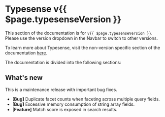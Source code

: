 # Typesense v{{ $page.typesenseVersion }}

This section of the documentation is for `v{{ $page.typesenseVersion }}`. Please use the version dropdown in the Navbar to switch to other versions.

To learn more about Typesense, visit the non-version specific section of the documentation [here](/).

The documentation is divided into the following sections:

<DocsSections />

## What's new

This is a maintenance release with important bug fixes.

- **[Bug]** Duplicate facet counts when faceting across multiple query fields.
- **[Bug]** Excessive memory consumption of string array fields.
- **[Feature]** Match score is exposed in search results.
